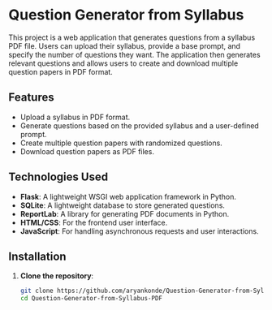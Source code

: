 # Question Generator from Syllabus

This project is a web application that generates questions from a syllabus PDF file. Users can upload their syllabus, provide a base prompt, and specify the number of questions they want. The application then generates relevant questions and allows users to create and download multiple question papers in PDF format.

## Features

- Upload a syllabus in PDF format.
- Generate questions based on the provided syllabus and a user-defined prompt.
- Create multiple question papers with randomized questions.
- Download question papers as PDF files.

## Technologies Used

- **Flask**: A lightweight WSGI web application framework in Python.
- **SQLite**: A lightweight database to store generated questions.
- **ReportLab**: A library for generating PDF documents in Python.
- **HTML/CSS**: For the frontend user interface.
- **JavaScript**: For handling asynchronous requests and user interactions.

## Installation

1. **Clone the repository**:
   ```bash
   git clone https://github.com/aryankonde/Question-Generator-from-Syllabus-PDF.git
   cd Question-Generator-from-Syllabus-PDF
